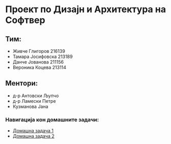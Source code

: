 # Проект по Дизајн и Архитектура на Софтвер
## Тим:
- Живче Глигоров 216139
- Тамара Јосифовска 213189
- Данче Јованова 211156
- Вероника Коцева 213114
## Ментори:
- д-р Антовски Љупчо
- д-р Ламески Петре
- Кузманова Јана

### Навигација кон домашните задачи:
- [Домашна задача 1](https://github.com/swiftmg0d/WineWithMe/tree/Homework1)
- [Домашна задача 2](https://github.com/swiftmg0d/WineWithMe/tree/Homework2)